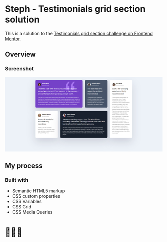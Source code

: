 # Steph - Testimonials grid section solution

This is a solution to the [Testimonials grid section challenge on Frontend Mentor](https://www.frontendmentor.io/challenges/testimonials-grid-section-Nnw6J7Un7). 


## Overview

### Screenshot

![](./assets/images/screenshot.PNG)

## My process

### Built with

- Semantic HTML5 markup
- CSS custom properties
- CSS Variables
- CSS Grid
- CSS Media Queries


# 🚀🚀🚀




